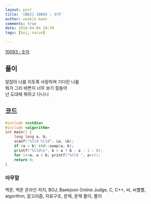 ```yaml
---
layout: post
title: '[BOJ] 10093 : 숫자'
author: wookje.kwon
comments: true
date: 2018-04-04 20:59
tags: [boj, naive]

---
```


[10093 : 숫자](https://www.acmicpc.net/problem/10093)

## 풀이

알잖아 너를 이토록 사랑하며 기다린 나를  
뭐가 그리 바쁜지 너무 보기 힘들어  
넌 도대체 뭐하고 다니니

## 코드

```cpp
#include <cstdio>
#include <algorithm>
int main() {
    long long a, b;
    scanf("%lld %lld", &a, &b);
    if (a > b) std::swap(a, b);
    printf("%lld\n", b > a ? b - a - 1 : 0);
    for (++a; a < b; printf("%lld ", a++));
    return 0;
}
```

### 아무말  
백준, 백준 온라인 저지, BOJ, Baekjoon Online Judge, C, C++, 씨, 씨쁠쁠, algorithm, 알고리즘, 자료구조, 문제, 문제 풀이, 풀이
